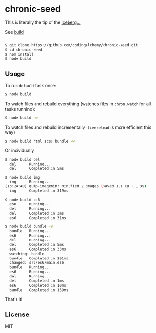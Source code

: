 # chronic-seed

This is literally the tip of the [iceberg...](https://github.com/codingalchemy/chronic)

See [build](https://github.com/codingalchemy/chronic-seed/tree/master/build)

```bash

$ git clone https://github.com/codingalchemy/chronic-seed.git
$ cd chronic-seed
$ npm install 
$ node build
```

## Usage

To run `default` task once: 
```bash
$ node build
```

To watch files and rebuild everything (watches files in `chron.watch` for all tasks running): 
```bash
$ node build -w
```

To watch files and rebuild incrementally (`livereload` is more efficient this way)

```bash
$ node build html scss bundle -w
```

Or individually
```bash
$ node build del
  del      Running...
  del      Completed in 5ms
```

```bash
$ node build img
  img      Running...
[13:28:40] gulp-imagemin: Minified 2 images (saved 1.1 kB - 1.3%)
  img      Completed in 319ms
```

```bash
$ node build es6
  es6      Running...
  del      Running...
  del      Completed in 3ms
  es6      Completed in 31ms
```

```bash
$ node build bundle -w
  bundle   Running...
  es6      Running...
  del      Running...
  del      Completed in 5ms
  es6      Completed in 33ms
  watching: bundle
  bundle   Completed in 291ms
  changed: src/es6/main.es6
  bundle   Running...
  es6      Running...
  del      Running...
  del      Completed in 1ms
  es6      Completed in 10ms
  bundle   Completed in 159ms
```
That's it! 

## License

MIT


